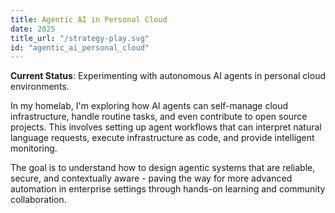 ```yaml
---
title: Agentic AI in Personal Cloud
date: 2025
title_url: "/strategy-play.svg"
id: "agentic_ai_personal_cloud"
---
```


**Current Status**: Experimenting with autonomous AI agents in personal cloud environments.

In my homelab, I'm exploring how AI agents can self-manage cloud infrastructure, handle routine tasks, and even contribute to open source projects. This involves setting up agent workflows that can interpret natural language requests, execute infrastructure as code, and provide intelligent monitoring.

The goal is to understand how to design agentic systems that are reliable, secure, and contextually aware - paving the way for more advanced automation in enterprise settings through hands-on learning and community collaboration.
